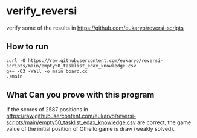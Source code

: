 # verify_reversi
verify some of the results in https://github.com/eukaryo/reversi-scripts

## How to run

```
curl -O https://raw.githubusercontent.com/eukaryo/reversi-scripts/main/empty50_tasklist_edax_knowledge.csv
g++ -O3 -Wall -o main board.cc
./main
```

## What Can you prove with this program

If the scores of 2587 positions in https://raw.githubusercontent.com/eukaryo/reversi-scripts/main/empty50_tasklist_edax_knowledge.csv are correct, the game value of the initial position of Othello game is draw (weakly solved).



